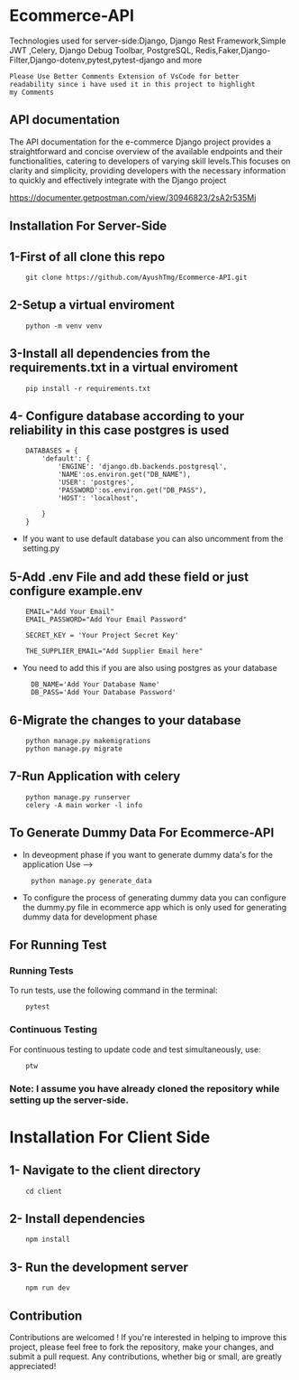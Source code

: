 #             Ecommerce-API 




Technologies used for server-side:Django, Django Rest Framework,Simple JWT ,Celery, Django Debug Toolbar, PostgreSQL, Redis,Faker,Django-Filter,Django-dotenv,pytest,pytest-django and more


    Please Use Better Comments Extension of VsCode for better 
    readability since i have used it in this project to highlight 
    my Comments 


## API documentation

The API documentation for the e-commerce Django project provides a straightforward and concise overview of the available endpoints and their functionalities, catering to developers of varying skill levels.This focuses on clarity and simplicity, providing developers with the necessary information to quickly and effectively integrate with the Django project


https://documenter.getpostman.com/view/30946823/2sA2r535Mj




## Installation For Server-Side


1-First of all clone this repo
--

        git clone https://github.com/AyushTmg/Ecommerce-API.git


2-Setup a virtual enviroment 
--

        python -m venv venv


3-Install all dependencies from the requirements.txt in a virtual enviroment
--

        pip install -r requirements.txt


4- Configure database according to your reliability in this case postgres is used
--
        DATABASES = {
            'default': {
                'ENGINE': 'django.db.backends.postgresql',
                'NAME':os.environ.get("DB_NAME"),
                'USER': 'postgres', 
                'PASSWORD':os.environ.get("DB_PASS"), 
                'HOST': 'localhost', 

            }
        }

- If you want to use default database you can also uncomment from the setting.py 

5-Add .env File and add these field or just configure example.env
--

        EMAIL="Add Your Email"
        EMAIL_PASSWORD="Add Your Email Password"

        SECRET_KEY = 'Your Project Secret Key'

        THE_SUPPLIER_EMAIL="Add Supplier Email here"


- You need to add this if you are also using postgres as your database 

        DB_NAME='Add Your Database Name'
        DB_PASS='Add Your Database Password'



6-Migrate the changes to your database
--
        python manage.py makemigrations 
        python manage.py migrate

7-Run Application with celery
--
        python manage.py runserver
        celery -A main worker -l info
## To Generate Dummy Data For Ecommerce-API

- In deveopment phase if you want to generate dummy data's for the application Use -->



        python manage.py generate_data


- To configure the process of generating dummy data you can configure the dummy.py file in ecommerce app which is only used for generating dummy data for development phase 




## For Running Test

### Running Tests

To run tests, use the following command in the terminal:

        pytest


### Continuous Testing

For continuous testing to update code and test simultaneously, use:



        ptw


### Note: I assume you have already cloned the repository while setting up the server-side.


# Installation For Client Side

## 1- Navigate to the client directory
        cd client 

## 2- Install dependencies
        npm install

## 3- Run the development server
        npm run dev 




## Contribution

Contributions are welcomed ! If you're interested in helping to improve this project, please feel free to fork the repository, make your changes, and submit a pull request. Any contributions, whether big or small, are greatly appreciated!